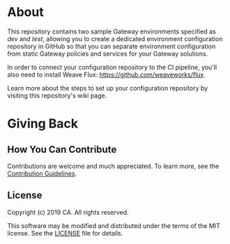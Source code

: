 # About
This repository contains two sample Gateway environments specified as  _dev_ and _test_, allowing you to create a dedicated environment configuration repository in GitHub so that you can  separate environment configuration from static Gateway policies and services for your Gateway solutions. 

In order to connect your configuration repository to the CI pipeline, you'll also need to install Weave Flux:
https://github.com/weaveworks/flux. 

Learn more about the steps to set up your configuration repository by visiting this repository's wiki page.

# Giving Back
## How You Can Contribute
Contributions are welcome and much appreciated. To learn more, see the [Contribution Guidelines][contributing].

## License

Copyright (c) 2019 CA. All rights reserved.

This software may be modified and distributed under the terms
of the MIT license. See the [LICENSE][license-link] file for details.


 [license-link]: /LICENSE
 [contributing]: /CONTRIBUTING.md


